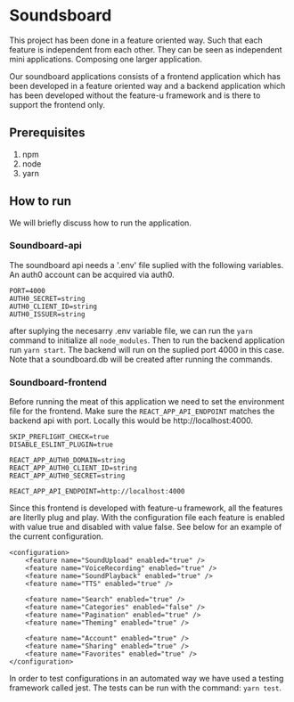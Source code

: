 # Soundsboard 

This project has been done in a feature oriented way. Such that each feature is independent from each other. They can be seen as independent mini applications. Composing one larger application.

Our soundboard applications consists of a frontend application which has been developed in a feature oriented way and a backend application which has been developed without the feature-u framework and is there to support the frontend only.

## Prerequisites

1. npm
2. node
3. yarn

## How to run

We will briefly discuss how to run the application.

### Soundboard-api

The soundboard api needs a '.env' file suplied with the following variables. An auth0 account can be acquired via auth0. 
```
PORT=4000
AUTH0_SECRET=string
AUTH0_CLIENT_ID=string
AUTH0_ISSUER=string
```

after suplying the necesarry .env variable file, we can run the `yarn` command to initialize all `node_modules`. Then to run the backend application run `yarn start`. The backend will run on the suplied port 4000 in this case.
Note that a soundboard.db will be created after running the commands.

### Soundboard-frontend

Before running the meat of this application we need to set the environment file for the frontend. Make sure the `REACT_APP_API_ENDPOINT` matches the backend api with port. Locally this would be http://localhost:4000. 

```
SKIP_PREFLIGHT_CHECK=true
DISABLE_ESLINT_PLUGIN=true

REACT_APP_AUTH0_DOMAIN=string
REACT_APP_AUTH0_CLIENT_ID=string
REACT_APP_AUTH0_SECRET=string

REACT_APP_API_ENDPOINT=http://localhost:4000
```

Since this frontend is developed with feature-u framework, all the features are literlly plug and play. With the configuration file each feature is enabled with value true and disabled with value false. See below for an example of the current configuration. 
```
<configuration>
    <feature name="SoundUpload" enabled="true" />
    <feature name="VoiceRecording" enabled="true" />
    <feature name="SoundPlayback" enabled="true" />
    <feature name="TTS" enabled="true" />

    <feature name="Search" enabled="true" />
    <feature name="Categories" enabled="false" />
    <feature name="Pagination" enabled="true" />
    <feature name="Theming" enabled="true" />

    <feature name="Account" enabled="true" />
    <feature name="Sharing" enabled="true" />
    <feature name="Favorites" enabled="true" />
</configuration>
```

In order to test configurations in an automated way we have used a testing framework called jest. The tests can be run with the command: `yarn test`.